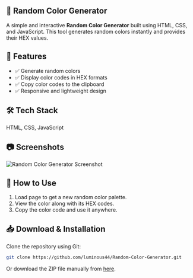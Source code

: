 ## 🎨 Random Color Generator  

A simple and interactive **Random Color Generator** built using HTML, CSS, and JavaScript. This tool generates random colors instantly and provides their HEX values.  

## 🚀 Features  
- ✅ Generate random colors   
- ✅ Display color codes in HEX formats  
- ✅ Copy color codes to the clipboard  
- ✅ Responsive and lightweight design  

## 🛠 Tech Stack  
HTML, CSS, JavaScript  

## 📷 Screenshots  
![Random Color Generator Screenshot](images/image.png)  

## 📌 How to Use  
1. Load page to get a new random color palette.  
2. View the color along with its HEX codes.  
3. Copy the color code and use it anywhere.  

## 📥 Download & Installation  
Clone the repository using Git:  
```bash
git clone https://github.com/luminous44/Random-Color-Generator.git
```  
Or download the ZIP file manually from [here](https://github.com/luminous44/Random-Color-Generator/archive/refs/heads/main.zip).  
